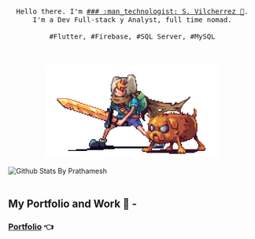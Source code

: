 

<p align="center">
  <br>
  <br>
  <br>
  <samp>Hello there. I'm <a href="https://necmttn.com">### :man_technologist: S. Vilcherrez 👋</a>.<br> I'm a Dev Full-stack y Analyst, full time nomad.<br><br>#Flutter, #Firebase, #SQL Server,  #MySQL </samp>
  <br>
  <br>
  <br>
  <br>
  <img src="https://github.com/Necmttn/Necmttn/blob/master/preview.gif" width="350" />
</p>


 ![Github Stats By Prathamesh](https://github-readme-stats.vercel.app/api?username=JS4m&show_icons=true&title_color=fff&icon_color=79ff97&text_color=9f9f9f&bg_color=151515)  
</br>

## My Portfolio and Work 👀 -
### [Portfolio](https://js4m.github.io/portfolio/) 👈
</br>
